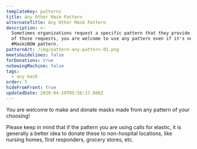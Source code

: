 ```yaml
---
templateKey: patterns
title: Any Other Mask Pattern
alternateTitle: Any Other Mask Pattern
description: >-
  Sometimes organizations request a specific pattern that they provide. Outside
  of those requests, you are welcome to use any pattern even if it's not a
  #MasksNOW pattern. 
patternArt: /img/pattern-any-pattern-01.png
meetsGuidelines: false
forDonations: true
noSewingMachine: false
tags:
  - any mask
order: 5
hideFromFront: true
updatedDate: 2020-04-20T05:56:17.086Z
---
```

You are welcome to make and donate masks made from any pattern of your choosing!

Please keep in mind that if the pattern you are using calls for elastic, it is generally a better idea to donate these to non-hospital locations, like nursing homes, first responders, grocery stores, etc.
